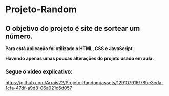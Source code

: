 # Projeto-Random

## O objetivo do projeto é site de sortear um número.
<strong>Para está aplicação foi utilizado o HTML, CSS e JavaScript.</strong>

<strong>Havendo apenas umas poucas alterações do projeto usado em aula.</strong>

### Segue o video explicativo:

https://github.com/Arrais22/Projeto-Random/assets/129107916/78be3eda-1cfa-47df-a9d8-06a021d5d057
